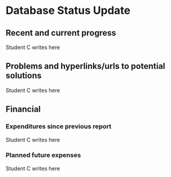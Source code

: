 # Database Status Update
## Recent and current progress
Student C writes here
## Problems and hyperlinks/urls to potential solutions
Student C writes here
## Financial
### Expenditures since previous report
Student C writes here
### Planned future expenses
Student C writes here
